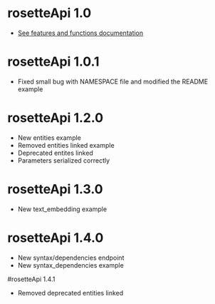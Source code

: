 # rosetteApi 1.0
- [See features and functions documentation](https://developer.rosette.com/features-and-functions)

# rosetteApi 1.0.1
- Fixed small bug with NAMESPACE file and modified the README example

# rosetteApi 1.2.0
- New entities example
- Removed entities linked example
- Deprecated entites linked
- Parameters serialized correctly

# rosetteApi 1.3.0
- New text_embedding example

# rosetteApi 1.4.0
- New syntax/dependencies endpoint
- New syntax_dependencies example

#rosetteApi 1.4.1
- Removed deprecated entities linked
